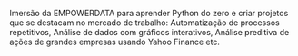 Imersão da EMPOWERDATA para aprender Python do zero e criar projetos que se destacam no mercado de trabalho:
Automatização de processos repetitivos, Análise de dados com gráficos interativos, Análise preditiva de ações de grandes empresas usando Yahoo Finance etc.
